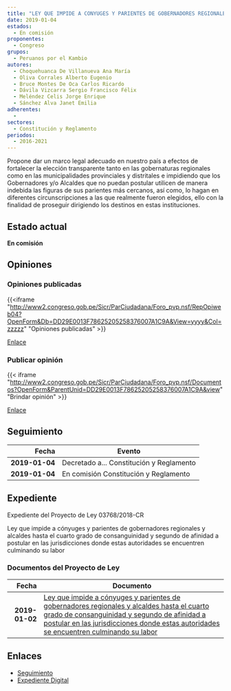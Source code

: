 ```yaml
---
title: "LEY QUE IMPIDE A CONYUGES Y PARIENTES DE GOBERNADORES REGIONALES Y ALCALDES HASTA EL CUARTO GRADO DE CONSAGUINIDAD Y SEGUNDO DE AFINIDAD A POSTULAR EN LAS JURISDICCIONES DONDE ESTAS AUTORIDADES SE ENCUENTREN CULMINANDO SU LABOR"
date: 2019-01-04
estados: 
  - En comisión
proponentes: 
  - Congreso
grupos: 
  - Peruanos por el Kambio
autores: 
  - Choquehuanca De Villanueva Ana María
  - Oliva Corrales Alberto Eugenio
  - Bruce Montes De Oca Carlos Ricardo
  - Dávila Vizcarra Sergio Francisco Félix
  - Meléndez Celis Jorge Enrique
  - Sánchez Alva Janet Emilia
adherentes: 
  - 
sectores: 
  - Constitución y Reglamento
periodos: 
  - 2016-2021
---
```


Propone dar un marco legal adecuado en nuestro país a efectos de fortalecer la elección transparente tanto en las gobernaturas regionales como en las municipalidades provinciales y distritales e impidiendo que los Gobernadores y/o Alcaldes que no puedan postular utilicen de manera indebida las figuras de sus parientes más cercanos, así como, lo hagan en diferentes circunscripciones a las que realmente fueron elegidos, ello con la finalidad de proseguir dirigiendo los destinos en estas instituciones.


## Estado actual

**En comisión**

## Opiniones

### Opiniones publicadas

{{<iframe "http://www2.congreso.gob.pe/Sicr/ParCiudadana/Foro_pvp.nsf/RepOpiweb04?OpenForm&Db=DD29E0013F78625205258376007A1C9A&View=yyyy&Col=zzzzz" "Opiniones publicadas" >}}

[Enlace](http://www2.congreso.gob.pe/Sicr/ParCiudadana/Foro_pvp.nsf/RepOpiweb04?OpenForm&Db=DD29E0013F78625205258376007A1C9A&View=yyyy&Col=zzzzz)
### Publicar opinión

{{< iframe "http://www2.congreso.gob.pe/Sicr/ParCiudadana/Foro_pvp.nsf/Documentos?OpenForm&ParentUnid=DD29E0013F78625205258376007A1C9A&view" "Brindar opinión" >}}

[Enlace](http://www2.congreso.gob.pe/Sicr/ParCiudadana/Foro_pvp.nsf/Documentos?OpenForm&ParentUnid=DD29E0013F78625205258376007A1C9A&view)

## Seguimiento

| Fecha | Evento |
|------:|--------|
| **2019-01-04** | Decretado a... Constitución y Reglamento|
| **2019-01-04** | En comisión Constitución y Reglamento|


## Expediente

Expediente del Proyecto de Ley 03768/2018-CR

Ley que impide a cónyuges y parientes de gobernadores regionales y alcaldes hasta el cuarto grado de consanguinidad y segundo de afinidad a postular en las jurisdicciones donde estas autoridades se encuentren culminando su labor


### Documentos del Proyecto de Ley

| Fecha | Documento |
|------:|--------|
| **2019-01-02** | [Ley que impide a cónyuges y parientes de gobernadores regionales y alcaldes hasta el cuarto grado de consanguinidad y segundo de afinidad a postular en las jurisdicciones donde estas autoridades se encuentren culminando su labor](http://www.leyes.congreso.gob.pe/Documentos/2016_2021/Proyectos_de_Ley_y_de_Resoluciones_Legislativas/PL0376820190102..pdf) |

## Enlaces 

- [Seguimiento](http://www2.congreso.gob.pe/Sicr/TraDocEstProc/CLProLey2016.nsf/f7fff46988ca05b1052578e100829cc7/0f9187f16325bb91052583760079732b?OpenDocument)
- [Expediente Digital](http://www2.congreso.gob.pe/Sicr/TraDocEstProc/CLProLey2016.nsf/f7fff46988ca05b1052578e100829cc7/0f9187f16325bb91052583760079732b?OpenDocument&Click=05257FB7005EB655.eb71d0cf91d8294e05256cdf006b5706/$Body/0.1C6C)
